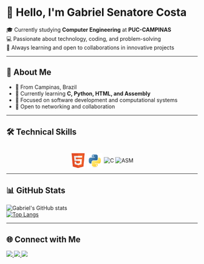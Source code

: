 # 👋 Hello, I'm Gabriel Senatore Costa  

🎓 Currently studying **Computer Engineering** at **PUC-CAMPINAS**  
💻 Passionate about technology, coding, and problem-solving  
🚀 Always learning and open to collaborations in innovative projects  

---

## 📌 About Me  
- 📍 From Campinas, Brazil  
- 🌱 Currently learning **C, Python, HTML, and Assembly**  
- 🎯 Focused on software development and computational systems  
- 🤝 Open to networking and collaboration  

---

## 🛠️ Technical Skills  

<div align="center" style="display: inline_block"><br>  
  <img align="center" alt="HTML" height="40" width="40" src="https://raw.githubusercontent.com/devicons/devicon/master/icons/html5/html5-original.svg">  
  <img align="center" alt="Python" height="40" width="40" src="https://raw.githubusercontent.com/devicons/devicon/master/icons/python/python-original.svg">  
  <img align="center" alt="C" height="40" width="40" src="https://img.shields.io/badge/C-00599C?logo=c&logoColor=white" />  
  <img align="center" alt="ASM" height="40" width="40" src="https://i.pinimg.com/736x/25/a8/5d/25a85d9e5057430d82273a3c75e73014.jpg" />  
</div>  


---

## 📊 GitHub Stats  

![Gabriel's GitHub stats](https://github-readme-stats.vercel.app/api?username=GabrielCosta28&show_icons=true&theme=radical)  
[![Top Langs](https://github-readme-stats.vercel.app/api/top-langs/?username=GabrielCosta28&layout=donut)](https://github.com/anuraghazra/github-readme-stats)  

---

## 🌐 Connect with Me  

<div>  
  <a href="https://instagram.com/rgabrielscostaaa" target="_blank">
    <img src="https://img.shields.io/badge/-Instagram-%23E4405F?style=for-the-badge&logo=instagram&logoColor=white">
  </a>  
  <a href="mailto:gabrielsenatore28@gmail.com" target="_blank">
    <img src="https://img.shields.io/badge/-Gmail-%23333?style=for-the-badge&logo=gmail&logoColor=white">
  </a>  
  <a href="https://www.linkedin.com/in/gabriel-senatore-costa/" target="_blank">
    <img src="https://img.shields.io/badge/-LinkedIn-%230077B5?style=for-the-badge&logo=linkedin&logoColor=white">
  </a>  
</div>
